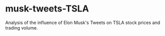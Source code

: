 # musk-tweets-TSLA
Analysis of the influence of Elon Musk's Tweets on TSLA stock prices and trading volume. 
